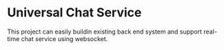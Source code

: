 # Universal Chat Service
This project can easily buildin existing back end system and support real-time chat service using websocket.
